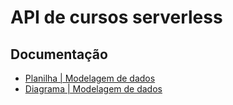 # API de cursos serverless

## Documentação

- [Planilha | Modelagem de dados](https://docs.google.com/spreadsheets/d/19wEmcm_laPTqhMIDT25JYpnlBD1zTsvy9v9SlQHl87A/edit#gid=236504153)
- [Diagrama | Modelagem de dados](./docs/draw.io.xml)